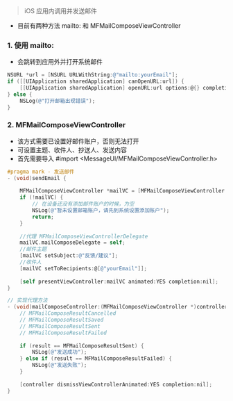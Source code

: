> iOS 应用内调用并发送邮件

- 目前有两种方法 mailto: 和 MFMailComposeViewController

### 1. 使用 mailto:

- 会跳转到应用外并打开系统邮件

```objective-c
NSURL *url = [NSURL URLWithString:@"mailto:yourEmail"];
if ([[UIApplication sharedApplication] canOpenURL:url]) {
    [[UIApplication sharedApplication] openURL:url options:@{} completionHandler:nil];
} else {
    NSLog(@"打开邮箱出现错误");
}
```

### 2. MFMailComposeViewController

- 该方式需要已设置好邮件账户，否则无法打开
- 可设置主题、收件人、抄送人、发送内容
- 首先需要导入 \#import <MessageUI/MFMailComposeViewController.h>

```objective-c
#pragma mark - 发送邮件
- (void)sendEmail {
    
    MFMailComposeViewController *mailVC = [MFMailComposeViewController new];
    if (!mailVC) {
        // 在设备还没有添加邮件账户的时候，为空
        NSLog(@"暂未设置邮箱账户，请先到系统设置添加账户");
        return;
    }
    
  	//代理 MFMailComposeViewControllerDelegate
    mailVC.mailComposeDelegate = self;
    //邮件主题
    [mailVC setSubject:@"反馈/建议"];
    //收件人
    [mailVC setToRecipients:@[@"yourEmail"]];
    
    [self presentViewController:mailVC animated:YES completion:nil];
}

// 实现代理方法
- (void)mailComposeController:(MFMailComposeViewController *)controller didFinishWithResult:(MFMailComposeResult)result error:(NSError *)error {
    // MFMailComposeResultCancelled
    // MFMailComposeResultSaved
    // MFMailComposeResultSent
    // MFMailComposeResultFailed
  
    if (result == MFMailComposeResultSent) {
      	NSLog(@"发送成功");
    } else if (result == MFMailComposeResultFailed) {
      	NSLog(@"发送失败");
    }
    
    [controller dismissViewControllerAnimated:YES completion:nil];
}
```

